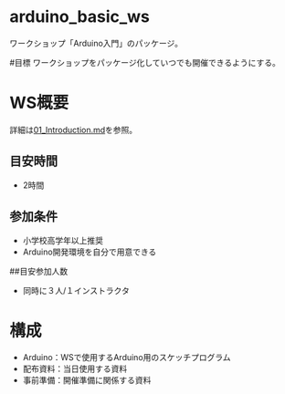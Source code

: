 # arduino_basic_ws
ワークショップ「Arduino入門」のパッケージ。

#目標
ワークショップをパッケージ化していつでも開催できるようにする。

# WS概要
詳細は[01_Introduction.md](配布資料/01_Introduction.md)を参照。

## 目安時間
- 2時間

## 参加条件
- 小学校高学年以上推奨
- Arduino開発環境を自分で用意できる

##目安参加人数
- 同時に３人/１インストラクタ

# 構成
- Arduino：WSで使用するArduino用のスケッチプログラム
- 配布資料：当日使用する資料
- 事前準備：開催準備に関係する資料
